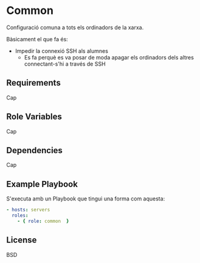 # Common

Configuració comuna a tots els ordinadors de la xarxa.

Bàsicament el que fa és:

- Impedir la connexió SSH als alumnes
  - Es fa perquè es va posar de moda apagar els ordinadors dels altres connectant-s'hi a través de SSH


## Requirements

Cap

## Role Variables

Cap

## Dependencies

Cap

## Example Playbook

S'executa amb un Playbook que tingui una forma com aquesta:

```yaml
- hosts: servers
  roles:
    - { role: common  }
```

## License

BSD
